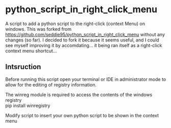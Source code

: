 # python_script_in_right_click_menu
A script to add a python script to the right-click (context Menu) on windows.
This was forked from https://github.com/seddie95/python_script_in_right_click_menu without any changes (so far). I decided to fork it because it seems useful, and I could see myself improving it by accomdating... it being ran itself as a right-click context menu shortcut...

## Intsruction 
Before running this script open your terminal or IDE in administrator mode to allow for the editing of registry information.

The winreg module is required to access the contents of the windows registry <br>
pip install winregistry

Modify script to insert your own python script to be shown in the context menu
